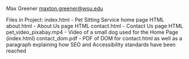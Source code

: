 Max Greener
maxton.greener@wsu.edu

Files in Project:
index.html - Pet Sitting Service home page HTML
about.html - About Us page HTML
contact.html - Contact Us page HTML
pet_video_pixabay.mp4 - Video of a small dog used for the Home Page (index.html)
contact_dom.pdf - PDF of DOM for contact.html as well as a paragraph explaining how SEO and Accessibility standards have been reached